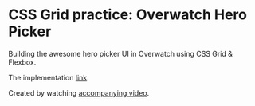 # CSS Grid practice: Overwatch Hero Picker
Building the awesome hero picker UI in Overwatch using CSS Grid & Flexbox.

The implementation [link](https://lozitsky.github.io/adaptive/overwatch-hero-picker/).

Created by watching [accompanying video](http://gedd.ski/build/overwatch-hero-picker/).
